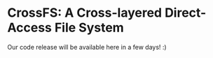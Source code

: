 CrossFS: A Cross-layered Direct-Access File System
=================================================================

Our code release will be available here in a few days! :)
